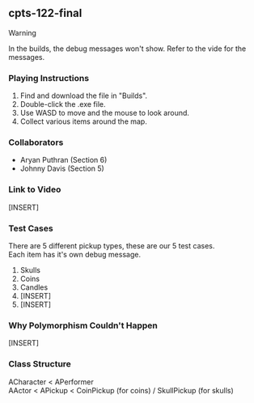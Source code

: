 ## cpts-122-final

> [!WARNING]  
> In the builds, the debug messages won't show. Refer to the vide for the messages.

### Playing Instructions
1. Find and download the file in "Builds".
2. Double-click the .exe file.
3. Use WASD to move and the mouse to look around.
4. Collect various items around the map.

### Collaborators
- Aryan Puthran (Section 6)
- Johnny Davis (Section 5)

### Link to Video
[INSERT]

### Test Cases
There are 5 different pickup types, these are our 5 test cases.<br>
Each item has it's own debug message.
1. Skulls
2. Coins
3. Candles
4. [INSERT]
5. [INSERT]

### Why Polymorphism Couldn't Happen
[INSERT]

### Class Structure
ACharacter < APerformer<br>
AActor < APickup < CoinPickup (for coins) / SkullPickup (for skulls)
